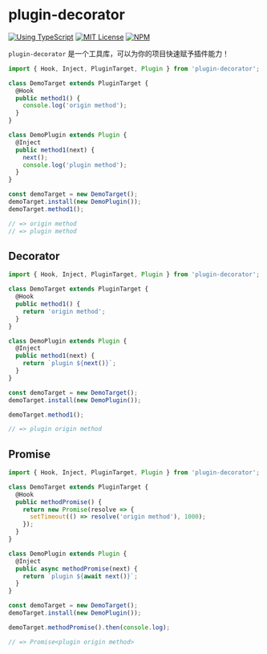 # plugin-decorator

[![Using TypeScript](https://img.shields.io/badge/%3C/%3E-TypeScript-0072C4.svg)](https://www.typescriptlang.org/)
[![MIT License](https://img.shields.io/npm/l/generator-bxd-oss.svg)](#License)
[![NPM](https://img.shields.io/npm/v/plugin-decorator.svg)](https://www.npmjs.com/package/plugin-decorator)

`plugin-decorator` 是一个工具库，可以为你的项目快速赋予插件能力！

```typescript
import { Hook, Inject, PluginTarget, Plugin } from 'plugin-decorator';

class DemoTarget extends PluginTarget {
  @Hook
  public method1() {
    console.log('origin method');
  }
}

class DemoPlugin extends Plugin {
  @Inject
  public method1(next) {
    next();
    console.log('plugin method');
  }
}

const demoTarget = new DemoTarget();
demoTarget.install(new DemoPlugin());
demoTarget.method1();

// => origin method
// => plugin method
```

## Decorator

```typescript
import { Hook, Inject, PluginTarget, Plugin } from 'plugin-decorator';

class DemoTarget extends PluginTarget {
  @Hook
  public method1() {
    return 'origin method';
  }
}

class DemoPlugin extends Plugin {
  @Inject
  public method1(next) {
    return `plugin ${next()}`;
  }
}

const demoTarget = new DemoTarget();
demoTarget.install(new DemoPlugin());

demoTarget.method1();

// => plugin origin method
```

## Promise

```typescript
import { Hook, Inject, PluginTarget, Plugin } from 'plugin-decorator';

class DemoTarget extends PluginTarget {
  @Hook
  public methodPromise() {
    return new Promise(resolve => {
      setTimeout(() => resolve('origin method'), 1000);
    });
  }
}

class DemoPlugin extends Plugin {
  @Inject
  public async methodPromise(next) {
    return `plugin ${await next()}`;
  }
}

const demoTarget = new DemoTarget();
demoTarget.install(new DemoPlugin());

demoTarget.methodPromise().then(console.log);

// => Promise<plugin origin method>
```
